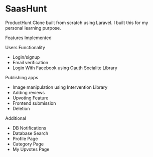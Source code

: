 # SaasHunt
ProductHunt Clone built from scratch using Laravel. I built this for my personal learning purpose.

Features Implemented

Users Functionality
  - Login/signup
  - Email verification
  - Login With Facebook using Oauth Socialite Library
  
Publishing apps
  - Image manipulation using Intervention Library
  - Adding reviews
  - Upvoting Feature
  - Frontend submission
  - Deletion

Additional
  - DB Notifications
  - Database Search
  - Profile Page
  - Category Page
  - My Upvotes Page
